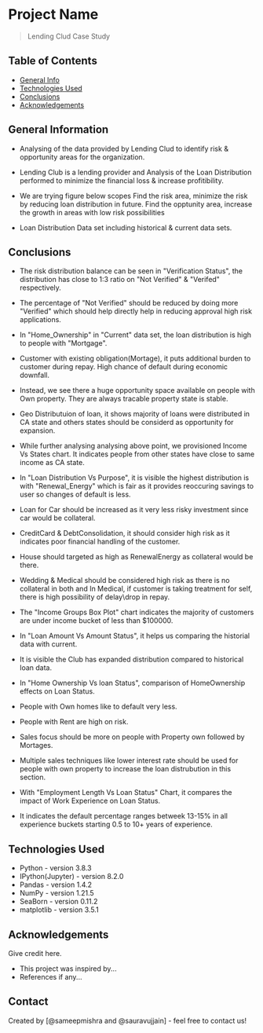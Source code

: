 # Project Name
> Lending Clud Case Study


## Table of Contents
* [General Info](#general-information)
* [Technologies Used](#technologies-used)
* [Conclusions](#conclusions)
* [Acknowledgements](#acknowledgements)

<!-- You can include any other section that is pertinent to your problem -->

## General Information
- Analysing of the data provided by Lending Clud to identify risk & opportunity areas for the organization.

- Lending Club is a lending provider and Analysis of the Loan Distribution performed to minimize the financial loss & increase profitibility.

- We are trying figure below scopes
Find the risk area, minimize the risk by reducing loan distribution in future.
Find the opptunity area, increase the growth in areas with low risk possibilities

- Loan Distribution Data set including historical & current data sets.

<!-- You don't have to answer all the questions - just the ones relevant to your project. -->

## Conclusions
- The risk distribution balance can be seen in "Verification Status", the distribution has close to 1:3 ratio on "Not Verified" & "Verifed" respectively.
- The percentage of "Not Verified" should be reduced by doing more "Verified" which should help directly help in reducing approval high risk applications.

- In "Home_Ownership" in "Current" data set, the loan distribution is high to people with "Mortgage".
- Customer with existing obligation(Mortage), it puts additional burden to customer during repay. High chance of default during economic downfall.
- Instead, we see there a huge opportunity space available on people with Own property. They are always tracable property state is stable.

- Geo Distributuion of loan, it shows majority of loans were distributed in CA state and others states should be considerd as opportunity for expansion.
- While further analysing analysing above point, we provisioned Income Vs States chart. It indicates people from other states have close to same income as CA state.

- In "Loan Distribution Vs Purpose", it is visible the highest distribution is with "Renewal_Energy" which is fair as it provides reoccuring savings to user so changes of default is less.
- Loan for Car should be increased as it very less risky investment since car would be collateral.
- CreditCard & DebtConsolidation, it should consider high risk as it indicates poor financial handling of the customer.
- House should targeted as high as RenewalEnergy as collateral would be there.
- Wedding & Medical should be considered high risk as there is no collateral in both and In Medical, if customer is taking treatment for self, there is high possibility of delay\drop in repay.

- The "Income Groups Box Plot" chart indicates the majority of customers are under income bucket of less than $100000.

- In "Loan Amount Vs Amount Status", it helps us comparing the historial data with current.
- It is visible the Club has expanded distribution compared to historical loan data.

- In "Home Ownership Vs loan Status", comparison of HomeOwnership effects on Loan Status.
- People with Own homes like to default very less.
- People with Rent are high on risk.
- Sales focus should be more on people with Property own followed by Mortages.
- Multiple sales techniques like lower interest rate should be used for people with own property to increase the loan distrubution in this section.

- With "Employment Length Vs Loan Status" Chart, it compares the impact of Work Experience on Loan Status.
- It indicates the default percentage ranges betweek 13-15% in all experience buckets starting 0.5 to 10+ years of experience.

<!-- You don't have to answer all the questions - just the ones relevant to your project. -->


## Technologies Used
- Python            - version 3.8.3
- IPython(Jupyter)  - version 8.2.0
- Pandas            - version 1.4.2
- NumPy             - version 1.21.5
- SeaBorn           - version 0.11.2
- matplotlib        - version 3.5.1

<!-- As the libraries versions keep on changing, it is recommended to mention the version of library used in this project -->

## Acknowledgements
Give credit here.
- This project was inspired by...
- References if any...

## Contact
Created by [@sameepmishra and @sauravujjain] - feel free to contact us!


<!-- Optional -->
<!-- ## License -->
<!-- This project is open source and available under the [... License](). -->

<!-- You don't have to include all sections - just the one's relevant to your project -->